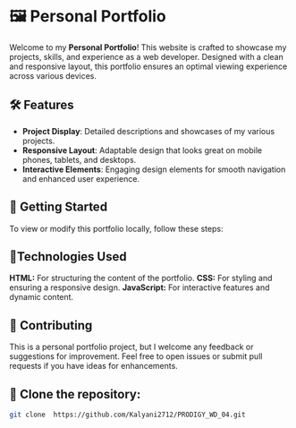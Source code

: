 # 🖼️ Personal Portfolio

Welcome to my **Personal Portfolio**! This website is crafted to showcase my projects, skills, and experience as a web developer. Designed with a clean and responsive layout, this portfolio ensures an optimal viewing experience across various devices.

## 🛠️ Features

- **Project Display**: Detailed descriptions and showcases of my various projects.
- **Responsive Layout**: Adaptable design that looks great on mobile phones, tablets, and desktops.
- **Interactive Elements**: Engaging design elements for smooth navigation and enhanced user experience.


## 🚀 Getting Started

To view or modify this portfolio locally, follow these steps:
   
## 🔧Technologies Used

**HTML:** For structuring the content of the portfolio.
**CSS:** For styling and ensuring a responsive design.
**JavaScript:** For interactive features and dynamic content.


## 📝 Contributing

This is a personal portfolio project, but I welcome any feedback or suggestions for improvement. Feel free to open issues or submit pull requests if you have ideas for enhancements.

## 🚀 Clone the repository:
   ```bash
   git clone  https://github.com/Kalyani2712/PRODIGY_WD_04.git
